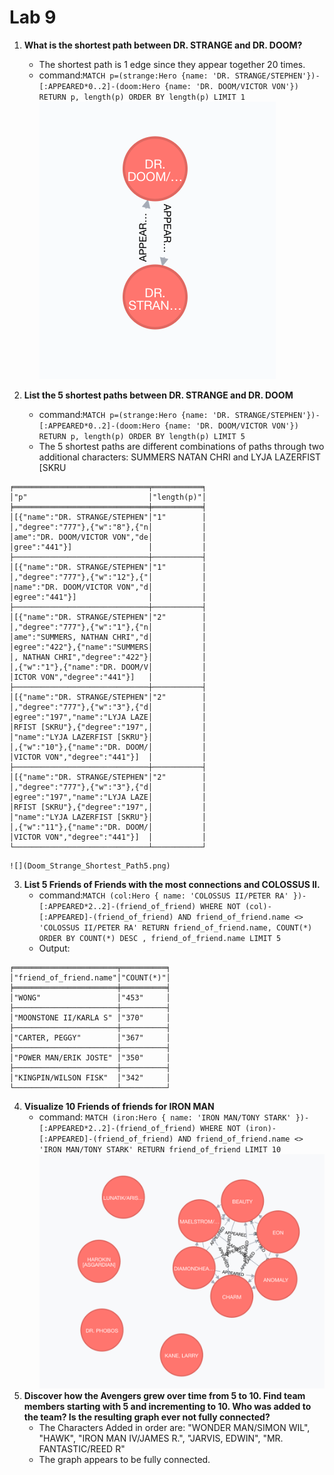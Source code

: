 # Lab 9

1. __What is the shortest path between DR. STRANGE and DR. DOOM?__
	* The shortest path is 1 edge since they appear together 20 times.
	* command:```MATCH p=(strange:Hero {name: 'DR. STRANGE/STEPHEN'})-[:APPEARED*0..2]-(doom:Hero {name: 'DR. DOOM/VICTOR VON'}) RETURN p, length(p) ORDER BY length(p) LIMIT 1```
	![](Doom_Strange_Shortest_Path1.png) 

2. **List the 5 shortest paths between DR. STRANGE and DR. DOOM**
	* command:```MATCH p=(strange:Hero {name: 'DR. STRANGE/STEPHEN'})-[:APPEARED*0..2]-(doom:Hero {name: 'DR. DOOM/VICTOR VON'}) RETURN p, length(p) ORDER BY length(p) LIMIT 5```
	* The 5 shortest paths are different combinations of paths through two additional characters: SUMMERS NATAN CHRI and LYJA LAZERFIST [SKRU

```
╒══════════════════════════════╤═══════════╕
│"p"                           │"length(p)"│
╞══════════════════════════════╪═══════════╡
│[{"name":"DR. STRANGE/STEPHEN"│"1"        │
│,"degree":"777"},{"w":"8"},{"n│           │
│ame":"DR. DOOM/VICTOR VON","de│           │
│gree":"441"}]                 │           │
├──────────────────────────────┼───────────┤
│[{"name":"DR. STRANGE/STEPHEN"│"1"        │
│,"degree":"777"},{"w":"12"},{"│           │
│name":"DR. DOOM/VICTOR VON","d│           │
│egree":"441"}]                │           │
├──────────────────────────────┼───────────┤
│[{"name":"DR. STRANGE/STEPHEN"│"2"        │
│,"degree":"777"},{"w":"1"},{"n│           │
│ame":"SUMMERS, NATHAN CHRI","d│           │
│egree":"422"},{"name":"SUMMERS│           │
│, NATHAN CHRI","degree":"422"}│           │
│,{"w":"1"},{"name":"DR. DOOM/V│           │
│ICTOR VON","degree":"441"}]   │           │
├──────────────────────────────┼───────────┤
│[{"name":"DR. STRANGE/STEPHEN"│"2"        │
│,"degree":"777"},{"w":"3"},{"d│           │
│egree":"197","name":"LYJA LAZE│           │
│RFIST [SKRU"},{"degree":"197",│           │
│"name":"LYJA LAZERFIST [SKRU"}│           │
│,{"w":"10"},{"name":"DR. DOOM/│           │
│VICTOR VON","degree":"441"}]  │           │
├──────────────────────────────┼───────────┤
│[{"name":"DR. STRANGE/STEPHEN"│"2"        │
│,"degree":"777"},{"w":"3"},{"d│           │
│egree":"197","name":"LYJA LAZE│           │
│RFIST [SKRU"},{"degree":"197",│           │
│"name":"LYJA LAZERFIST [SKRU"}│           │
│,{"w":"11"},{"name":"DR. DOOM/│           │
│VICTOR VON","degree":"441"}]  │           │
└──────────────────────────────┴───────────┘
```

	![](Doom_Strange_Shortest_Path5.png)
3. **List 5 Friends of Friends with the most connections and COLOSSUS II.**
	* command:```MATCH (col:Hero { name: 'COLOSSUS II/PETER RA' })-[:APPEARED*2..2]-(friend_of_friend) WHERE NOT (col)-[:APPEARED]-(friend_of_friend) AND friend_of_friend.name <> 'COLOSSUS II/PETER RA' RETURN friend_of_friend.name, COUNT(*) ORDER BY COUNT(*) DESC , friend_of_friend.name LIMIT 5```
	* Output:
```
╒═══════════════════════╤══════════╕
│"friend_of_friend.name"│"COUNT(*)"│
╞═══════════════════════╪══════════╡
│"WONG"                 │"453"     │
├───────────────────────┼──────────┤
│"MOONSTONE II/KARLA S" │"370"     │
├───────────────────────┼──────────┤
│"CARTER, PEGGY"        │"367"     │
├───────────────────────┼──────────┤
│"POWER MAN/ERIK JOSTE" │"350"     │
├───────────────────────┼──────────┤
│"KINGPIN/WILSON FISK"  │"342"     │
└───────────────────────┴──────────┘
```
4. **Visualize 10 Friends of friends for IRON MAN**
	* command: ```MATCH (iron:Hero { name: 'IRON MAN/TONY STARK' })-[:APPEARED*2..2]-(friend_of_friend) WHERE NOT (iron)-[:APPEARED]-(friend_of_friend) AND friend_of_friend.name <> 'IRON MAN/TONY STARK' RETURN friend_of_friend LIMIT 10```
	![](Iron_Friend.png)
5. **Discover how the Avengers grew over time from 5 to 10. Find team members starting with 5 and incrementing to 10. Who was added to the team? Is the resulting graph ever not fully connected?**
	* The Characters Added in order are: "WONDER MAN/SIMON WIL", "HAWK", "IRON MAN IV/JAMES R.", "JARVIS, EDWIN", "MR. FANTASTIC/REED R"
	* The graph appears to be fully connected.




